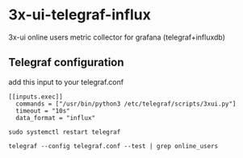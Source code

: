 # 3x-ui-telegraf-influx
3x-ui online users metric collector for grafana (telegraf+influxdb)

## Telegraf configuration

add this input to your telegraf.conf
```
[[inputs.exec]]
  commands = ["/usr/bin/python3 /etc/telegraf/scripts/3xui.py"]
  timeout = "10s"
  data_format = "influx"
```

`sudo systemctl restart telegraf`

`telegraf --config telegraf.conf --test | grep online_users`
